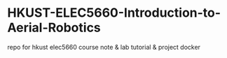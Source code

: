 # HKUST-ELEC5660-Introduction-to-Aerial-Robotics
repo for hkust elec5660 course note &amp; lab tutorial &amp; project docker

